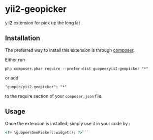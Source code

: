 yii2-geopicker
==============
yii2 extension for pick up the long lat

Installation
------------

The preferred way to install this extension is through [composer](http://getcomposer.org/download/).

Either run

```
php composer.phar require --prefer-dist guopee/yii2-geopicker "*"
```

or add

```
"guopee/yii2-geopicker": "*"
```

to the require section of your `composer.json` file.


Usage
-----

Once the extension is installed, simply use it in your code by  :

```php
<?= \guopee\GeoPicker::widget(); ?>```